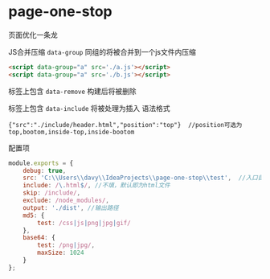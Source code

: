 # page-one-stop
页面优化一条龙

JS合并压缩 `data-group` 同组的将被合并到一个js文件内压缩

```html
<script data-group="a" src='./a.js'></script>
<script data-group="a" src='./b.js'></script>
```

标签上包含 `data-remove` 构建后将被删除

标签上包含 `data-include` 将被处理为插入 语法格式
```
{"src":"./include/header.html","position":"top"}  //position可选为 top,bootom,inside-top,inside-bootom
```

配置项
```javascript
module.exports = {
    debug: true,
    src: 'C:\\Users\\davy\\IdeaProjects\\page-one-stop\\test',  //入口目录，程序尝试寻找目录下的html文件作为入口
    include: /\.html$/, //不填，默认即为html文件
    skip: /include/,
    exclude: /node_modules/,
    output: './dist', //输出路径
    md5: {
        test: /css|js|png|jpg|gif/
    },
    base64: {
        test: /png|jpg/,
        maxSize: 1024
    }
};
```
